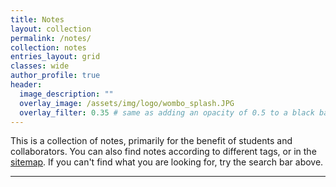```yaml
---
title: Notes
layout: collection
permalink: /notes/
collection: notes
entries_layout: grid
classes: wide
author_profile: true
header:
  image_description: ""
  overlay_image: /assets/img/logo/wombo_splash.JPG
  overlay_filter: 0.35 # same as adding an opacity of 0.5 to a black background
---
```


<!--<a href="http://mahynski.ddns.net/authentication/login/?next=/"><img style="float: right" src="/assets/img/mayan_edms_logo.png" width=100px></a>-->
This is a collection of notes, primarily for the benefit of students and collaborators.  You can also find notes according to different tags, or in the [sitemap](/sitemap/).  If you can't find what you are looking for, try the search bar above.

---
